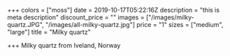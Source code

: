 +++
colors = ["moss"]
date = 2019-10-17T05:22:16Z
description = "this is meta description"
discount_price = ""
images = ["/images/milky-quartz.JPG", "/images/all-milky-quartz.jpg"]
price = "1"
sizes = ["medium", "large"]
title = "Milky quartz"

+++
Milky quartz from Iveland, Norway